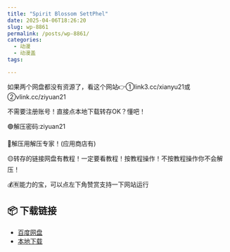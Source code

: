 ```yaml
---
title: "Spirit Blossom SettPhel"
date: 2025-04-06T18:26:20
slug: wp-8861
permalink: /posts/wp-8861/
categories:
  - 动漫
  - 动漫盖
tags:

---
```


如果两个网盘都没有资源了，看这个网站👉①link3.cc/xianyu21或②vlink.cc/ziyuan21

不需要注册账号！直接点本地下载转存OK？懂吧！

🟢解压密码:ziyuan21

🔵解压用解压专家！(应用商店有)

🟡转存的链接网盘有教程！一定要看教程！按教程操作！不按教程操作你不会解压！

💰🈶能力的宝，可以点左下角赞赏支持一下网站运行

## 📦 下载链接
- [百度网盘](https://blziyuan21.com/pay-download/8861?key=40890bc95f&down_id=0)
- [本地下载](https://blziyuan21.com/pay-download/8861?key=40890bc95f&down_id=1)

